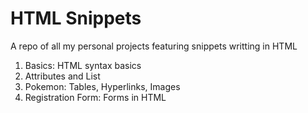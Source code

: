 # HTML Snippets
A repo of all my personal projects featuring snippets writting in HTML

1. Basics: HTML syntax basics
2. Attributes and List
3. Pokemon: Tables, Hyperlinks, Images
4. Registration Form: Forms in HTML

